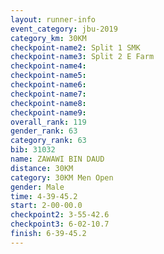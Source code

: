 ```yaml
---
layout: runner-info 
event_category: jbu-2019 
category_km: 30KM 
checkpoint-name2: Split 1 SMK 
checkpoint-name3: Split 2 E Farm 
checkpoint-name4: 
checkpoint-name5: 
checkpoint-name6: 
checkpoint-name7: 
checkpoint-name8: 
checkpoint-name9: 
overall_rank: 119
gender_rank: 63
category_rank: 63
bib: 31032
name: ZAWAWI BIN DAUD
distance: 30KM
category: 30KM Men Open
gender: Male
time: 4-39-45.2
start: 2-00-00.0
checkpoint2: 3-55-42.6
checkpoint3: 6-02-10.7
finish: 6-39-45.2
---
```

